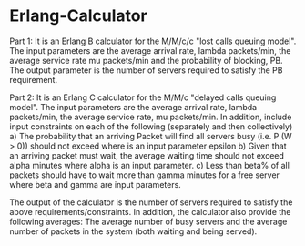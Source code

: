 # Erlang-Calculator
Part 1:
It is an Erlang B calculator for the M/M/c/c "lost calls queuing model". The input parameters are the average arrival rate, lambda packets/min, the average service rate mu packets/min and the probability of blocking, PB. The output parameter is the number of servers required to satisfy the PB requirement. 

Part 2:
It is an Erlang C calculator for the M/M/c "delayed calls queuing model". The input parameters are the average arrival rate, lambda packets/min, the average service rate, mu packets/min. In addition, include input constraints on each of the following (separately and then collectively)
a) The probability that an arriving Packet will find all servers busy (i.e. P (W > 0)) should not exceed  where  is an input parameter epsilon
b) Given that an arriving packet must wait, the average waiting time should not exceed alpha minutes where alpha is an input parameter.
c) Less than beta% of all packets should have to wait more than gamma minutes for a free server where beta and gamma are input parameters.

The output of the calculator is the number of servers required to satisfy the above requirements/constraints. In addition, the calculator also provide the following averages: The average number of busy servers and the average number of packets in the system (both waiting and being served).
